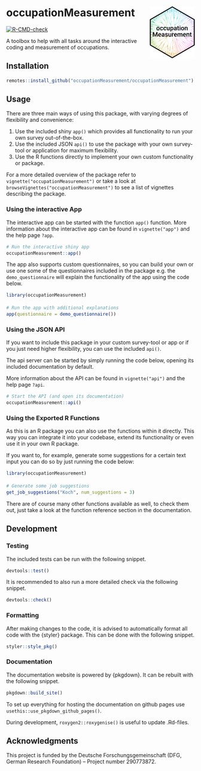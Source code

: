 # occupationMeasurement <img src="man/figures/logo.png" width="120" align="right" />

<!-- badges: start -->
[![R-CMD-check](https://github.com/occupationMeasurement/occupationMeasurement/actions/workflows/R-CMD-check.yaml/badge.svg)](https://github.com/occupationMeasurement/occupationMeasurement/actions/workflows/R-CMD-check.yaml)
<!-- badges: end -->

A toolbox to help with all tasks around the interactive coding and measurement of occupations.

## Installation

```r
remotes::install_github("occupationMeasurement/occupationMeasurement")
```

## Usage

There are three main ways of using this package, with varying degrees of flexibility and convenience:

1. Use the included shiny `app()` which provides all functionality to run your own survey out-of-the-box.
2. Use the included JSON `api()` to use the package with your own survey-tool or application for maximum flexibility.
3. Use the R functions directly to implement your own custom functionality or package.

For a more detailed overview of the package refer to `vignette("occupationMeasurement")` or take a look at `browseVignettes("occupationMeasurement")` to see a list of vignettes describing the package.

### Using the interactive App

The interactive app can be started with the function `app()` function. 
More information about the interactive app can be found in `vignette("app")` and the help page `?app`.

```r
# Run the interactive shiny app
occupationMeasurement::app()
```

The app also supports custom questionnaires, so you can build your own or use one some of the questionnaires included in the package e.g. the `demo_questionnaire` will explain the functionality of the app using the code below.

```r
library(occupationMeasurement)

# Run the app with additional explanations
app(questionnaire = demo_questionnaire())
```

### Using the JSON API

If you want to include this package in your custom survey-tool or app or if you just need higher flexibility, you can use the included `api()`.

The api server can be started by simply running the code below, opening its included documentation by default.

More information about the API can be found in `vignette("api")` and the help page `?api`.

```r
# Start the API (and open its documentation)
occupationMeasurement::api()
```

### Using the Exported R Functions

As this is an R package you can also use the functions within it directly. This way you can integrate it into your codebase, extend its functionality or even use it in your own R package.

If you want to, for example, generate some suggestions for a certain text input you can do so by just running the code below:

```r
library(occupationMeasurement)

# Generate some job suggestions
get_job_suggestions("Koch", num_suggestions = 3)
```

There are of course many other functions available as well, to check them out, just take a look at the function reference section in the documentation.

## Development

### Testing

The included tests can be run with the following snippet.

```r
devtools::test()
```

It is recommended to also run a more detailed check via the following snippet.

```r
devtools::check()
```

### Formatting

After making changes to the code, it is advised to automatically format all code with the {styler} package. This can be done with the following snippet.

```r
styler::style_pkg()
```

### Documentation

The documentation website is powered by {pkgdown}. It can be rebuilt with the following snippet. 

```r
pkgdown::build_site()
```

To set up everything for hosting the documentation on github pages use `usethis::use_pkgdown_github_pages()`.

During development, `roxygen2::roxygenise()` is useful to update .Rd-files.

## Acknowledgments

This project is funded by the Deutsche Forschungsgemeinschaft (DFG, German
Research Foundation) – Project number 290773872.
